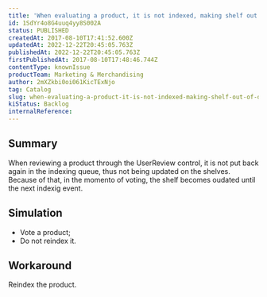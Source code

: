 ```yaml
---
title: 'When evaluating a product, it is not indexed, making shelf out of date'
id: 1SdYr4o8G4uuq4yy8S002A
status: PUBLISHED
createdAt: 2017-08-10T17:41:52.600Z
updatedAt: 2022-12-22T20:45:05.763Z
publishedAt: 2022-12-22T20:45:05.763Z
firstPublishedAt: 2017-08-10T17:48:46.744Z
contentType: knownIssue
productTeam: Marketing & Merchandising
author: 2mXZkbi0oi061KicTExNjo
tag: Catalog
slug: when-evaluating-a-product-it-is-not-indexed-making-shelf-out-of-date
kiStatus: Backlog
internalReference: 
---
```


## Summary

When reviewing a product through the UserReview control, it is not put back again in the indexing queue, thus not being updated on the shelves. Because of that, in the momento of voting, the shelf becomes oudated until the next indexig event. 

## Simulation

- Vote a product;
- Do not reindex it.

## Workaround

Reindex the product.

